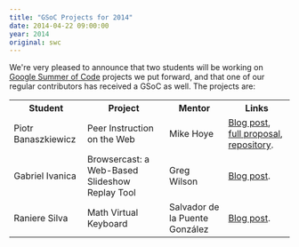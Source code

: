 ```yaml
---
title: "GSoC Projects for 2014"
date: 2014-04-22 09:00:00
year: 2014
original: swc
---
```


<p>
  We're very pleased to announce that two students will be working on
  <a href="https://www.google-melange.com/gsoc/homepage/google/gsoc2014">Google Summer of Code</a>
  projects we put forward,
  and that one of our regular contributors
  has received a GSoC as well.
  The projects are:
</p>

<table class="centered">
<tr>
<th>Student</th>
<th>Project</th>
<th>Mentor</th>
<th>Links</th>
</tr>
<tr>
<td>Piotr Banaszkiewicz</td>
<td>Peer Instruction on the Web</td>
<td>Mike Hoye</td>
<td><a href="http://piotr.banaszkiewicz.org/blog/2014/04/24/peer-instruction-a-summer-project-for-mozilla/">Blog post</a>, <a href="https://gist.github.com/pbanaszkiewicz/11292070">full proposal</a>, <a href="https://github.com/pbanaszkiewicz/peer-instruction">repository</a>.</td>
</tr>
<tr>
<td>Gabriel Ivanica</td>
<td>Browsercast: a Web-Based Slideshow Replay Tool</td>
<td>Greg Wilson</td>
<td><a href="http://blog.gabrielivanica.com/2014/04/25/browsercast-google-summer-2014/">Blog post</a>.</td>
</tr>
<tr>
<td>Raniere Silva</td>
<td>Math Virtual Keyboard</td>
<td>Salvador de la Puente Gonz&aacute;lez</td>
<td><a href="http://blog.rgaiacs.com/2014/04/22/gsoc2014.html">Blog post</a>.</td>
</tr>
</table>
